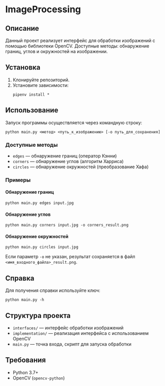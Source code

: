 # ImageProcessing

## Описание

Данный проект реализует интерфейс для обработки изображений с помощью библиотеки OpenCV. 
Доступные методы: обнаружение границ, углов и окружностей на изображении.

## Установка

1. Клонируйте репозиторий.
2. Установите зависимости:
   ```
   pipenv install *
   ```

## Использование

Запуск программы осуществляется через командную строку:

```
python main.py <метод> <путь_к_изображению> [-o путь_для_сохранения]
```

### Доступные методы

- `edges` — обнаружение границ (оператор Кэнни)
- `corners` — обнаружение углов (алгоритм Харриса)
- `circles` — обнаружение окружностей (преобразование Хафа)

### Примеры

#### Обнаружение границ

```
python main.py edges input.jpg
```

#### Обнаружение углов

```
python main.py corners input.jpg -o corners_result.png
```

#### Обнаружение окружностей

```
python main.py circles input.jpg
```

Если параметр `-o` не указан, результат сохраняется в файл `<имя_входного_файла>_result.png`.

## Справка

Для получения справки используйте ключ:

```
python main.py -h
```

## Структура проекта

- `interfaces/` — интерфейс обработки изображений
- `implementation/` — реализация интерфейса с использованием OpenCV
- `main.py` — точка входа, скрипт для запуска обработки

## Требования

- Python 3.7+
- OpenCV (`opencv-python`)
